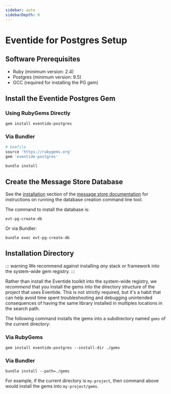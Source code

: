 ```yaml
---
sidebar: auto
sidebarDepth: 0
---
```


# Eventide for Postgres Setup

## Software Prerequisites

- Ruby (minimum version: 2.4)
- Postgres (minimum version: 9.5)
- GCC (required for installing the PG gem)

## Install the Eventide Postgres Gem

### Using RubyGems Directly
```
gem install eventide-postgres
```

### Via Bundler

```ruby
# Gemfile
source 'https://rubygems.org'
gem 'eventide-postgres'
```

```
bundle install
```

## Create the Message Store Database

See the [installation](/user-guide/message-store/install.md) section of the [message store documentation](/user-guide/message-store/) for instructions on running the database creation command line tool.

The command to install the database is:

```
evt-pg-create-db
```

Or via Bundler:

```
bundle exec evt-pg-create-db
```

## Installation Directory

::: warning
We recommend against installing _any_ stack or framework into the system-wide gem registry.
:::

Rather than install the Eventide toolkit into the system-wide registry, we _recommend_ that you install the gems into the directory structure of the project that uses Eventide. This is not strictly required, but it's a habit that can help avoid time spent troubleshooting and debugging unintended consequences of having the same library installed in multiples locations in the search path.

The following command installs the gems into a subdirectory named `gems` of the current directory:

### Via RubyGems

```
gem install eventide-postgres --install-dir ./gems
```

### Via Bundler

```
bundle install --path=./gems
```

For example, if the current directory is `my-project`, then command above would install the gems into `my-project/gems`.
